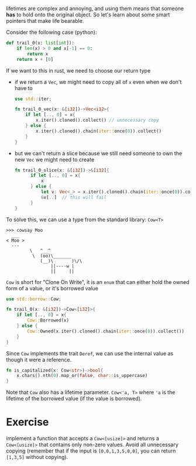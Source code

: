 lifetimes are complex and annoying, and using them means that someone **has** to hold onto the original object. So let's learn about some smart pointers that make life bearable.

Consider the following case (python):

```python
def trail_0(x: list[int]):
    if len(x) > 0 and x[-1] == 0:
        return x
    return x + [0]
```

If we want to this in rust, we need to choose our return type
* if we return a `Vec`, we might need to copy all of `x` even when we don't have to 
  ```rust
  use std::iter;

  fn trail_0_vec(x: &[i32])->Vec<i32>{
      if let [.., 0] = x{
          x.iter().cloned().collect() // unnecessary copy
      } else {
          x.iter().cloned().chain(iter::once(0)).collect()
      }
  }
  ```
* but we can't return a slice because we still need someone to own the new `Vec` we might need to create
  ```rust
  fn trail_0_slice(x: &[i32])->&[i32]{
        if let [.., 0] = x{
            x
        } else {
            let v: Vec<_> = x.iter().cloned().chain(iter::once(0)).collect();
            &v[..]  // this will fail
        }
  }
  ```

To solve this, we can use a type from the standard library: `Cow<T>`

```
>>> cowsay Moo
  ___
< Moo >
  ---
         \   ^__^ 
          \  (oo)\_______
             (__)\       )\/\
                 ||----w |
                 ||     ||
```

`Cow` is short for "Clone On Write", it is an `enum` that can either hold the owned form of a value, or it's borrowed value

```rust
use std::borrow::Cow;

fn trail_0(x: &[i32])->Cow<[i32]>{
    if let [.., 0] = x{
        Cow::Borrowed(x)
    } else {
        Cow::Owned(x.iter().cloned().chain(iter::once(0)).collect())
    }
}
```

Since `Cow` implements the trait `Deref`, we can use the internal value as though it were a reference.

```rust
fn is_capitalized(x: Cow<str>)->bool{
    x.chars().nth(0).map_or(false, char::is_uppercase)
}
```

Note that `Cow` also has a lifetime parameter. `Cow<'a, T>` where `'a` is the lifetime of the borrowed value (if the value is borrowed). 

# Exercise
implement a function that accepts a `Cow<[usize]>` and returns a `Cow<[usize]>` that contains only non-zero values. Avoid all unnecessary copying (remember that if the input is `[0,0,1,3,5,0,0]`, you can return `[1,3,5]` without copying).